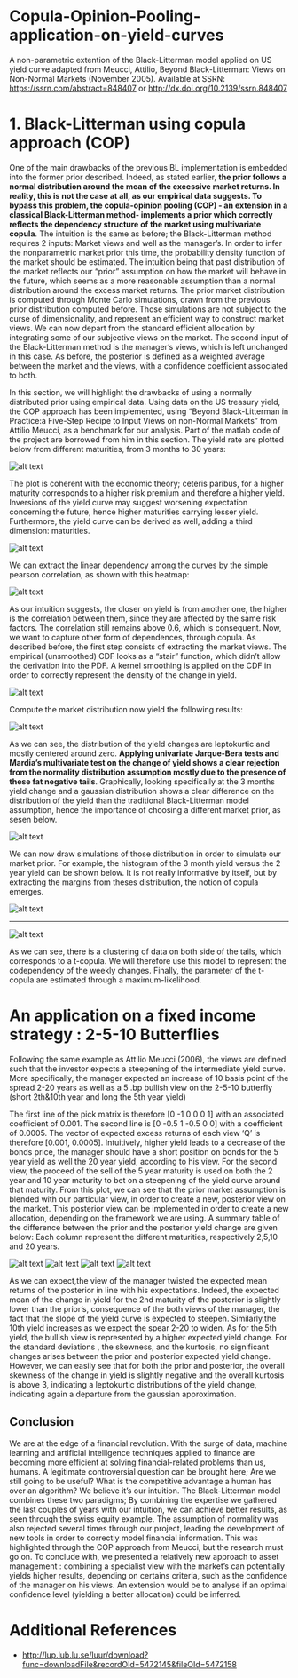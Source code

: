 # Copula-Opinion-Pooling-application-on-yield-curves
A non-parametric extention of the Black-Litterman model applied on US yield curve adapted from Meucci, Attilio, Beyond Black-Litterman: Views on Non-Normal Markets (November 2005).
Available at SSRN: https://ssrn.com/abstract=848407 or http://dx.doi.org/10.2139/ssrn.848407


# 1. Black-Litterman using copula approach (COP)

One of the main drawbacks of the previous BL implementation is embedded into the former
prior described. Indeed, as stated earlier, **the prior follows a normal distribution around the
mean of the excessive market returns. In reality, this is not the case at all, as our empirical data
suggests. To bypass this problem, the copula-opinion pooling (COP) - an extension in a classical
Black-Litterman method- implements a prior which correctly reflects the dependency structure
of the market using multivariate copula**. The intuition is the same as before; the Black-Litterman
method requires 2 inputs: Market views and well as the manager’s. In order to infer the nonparametric
market prior this time, the probability density function of the market should be
estimated. The intuition being that past distribution of the market reflects our “prior”
assumption on how the market will behave in the future, which seems as a more reasonable
assumption than a normal distribution around the excess market returns.
The prior market distribution is computed through Monte Carlo simulations, drawn from
the previous prior distribution computed before. Those simulations are not subject to the curse
of dimensionality, and represent an efficient way to construct market views. We can now depart
from the standard efficient allocation by integrating some of our subjective views on the market.
The second input of the Black-Litterman method is the manager’s views, which is left
unchanged in this case. As before, the posterior is defined as a weighted average between the
market and the views, with a confidence coefficient associated to both.


In this section, we will highlight the drawbacks of using a normally distributed prior using
empirical data. Using data on the US treasury yield, the COP approach has been implemented,
using “Beyond Black-Litterman in Practice:a Five-Step Recipe to Input Views on non-Normal
Markets” from Attilio Meucci, as a benchmark for our analysis. Part of the matlab code of the
project are borrowed from him in this section. The yield rate are plotted below from different
maturities, from 3 months to 30 years:

 ![alt text](https://github.com/BijanSN/Copula-Opinion-Pooling-application-on-yield-curves/blob/master/Plots/Curve2D.png)

The plot is coherent with the economic theory; ceteris paribus, for a higher maturity
corresponds to a higher risk premium and therefore a higher yield. Inversions of the yield curve
may suggest worsening expectation concerning the future, hence higher maturities carrying
lesser yield. Furthermore, the yield curve can be derived as well, adding a third dimension:
maturities.

 ![alt text](https://github.com/BijanSN/Copula-Opinion-Pooling-application-on-yield-curves/blob/master/Plots/3DcurveYield2.png)


We can extract the linear dependency among the curves by the simple pearson correlation,
as shown with this heatmap:

 ![alt text](https://github.com/BijanSN/Copula-Opinion-Pooling-application-on-yield-curves/blob/master/Plots/HeatmapYield.png)


As our intuition suggests, the closer on yield is from another one, the higher is the
correlation between them, since they are affected by the same risk factors. The correlation still
remains above 0.6, which is consequent. Now, we want to capture other form of dependences,
through copula. As described before, the first step consists of extracting the market views.
The empirical (unsmoothed) CDF looks as a “stair” function, which didn’t allow the derivation into the PDF. A kernel smoothing is applied on the CDF in order to correctly represent the density of the change in yield.

 ![alt text](https://github.com/BijanSN/Copula-Opinion-Pooling-application-on-yield-curves/blob/master/Plots/SmoothedCDF.jpg)

Compute the market distribution now yield the following results:

 ![alt text](https://github.com/BijanSN/Copula-Opinion-Pooling-application-on-yield-curves/blob/master/Plots/PDFs.jpg)

As we can see, the distribution of the yield changes are leptokurtic and mostly centered
around zero. **Applying univariate Jarque-Bera tests and Mardia’s multivariate test on the change
of yield shows a clear rejection from the normality distribution assumption mostly due to the
presence of these fat negative tails**. Graphically, looking specifically at the 3 months yield
change and a gaussian distribution shows a clear difference on the distribution of the yield than
the traditional Black-Litterman model assumption, hence the importance of choosing a
different market prior, as sesen below.

 ![alt text](https://github.com/BijanSN/Copula-Opinion-Pooling-application-on-yield-curves/blob/master/Plots/3MLepto.png)

We can now draw simulations of those distribution in order to simulate our market prior.
For example, the histogram of the 3 month yield versus the 2 year yield can be shown below.
It is not really informative by itself, but by extracting the margins from theses distribution, the
notion of copula emerges.


![alt text](https://github.com/BijanSN/Copula-Opinion-Pooling-application-on-yield-curves/blob/master/Plots/3m-2y.jpg)

---

![alt text](https://github.com/BijanSN/Copula-Opinion-Pooling-application-on-yield-curves/blob/master/Plots/Copula.jpg)


As we can see, there is a clustering of data on both side of the tails, which corresponds to
a t-copula. We will therefore use this model to represent the codependency of the weekly
changes. Finally, the parameter of the t-copula are estimated through a maximum-likelihood.

# An application on a fixed income strategy : 2-5-10 Butterflies

Following the same example as Attilio Meucci (2006), the views are defined such that the
investor expects a steepening of the intermediate yield curve. More specifically, the manager
expected an increase of 10 basis point of the spread 2-20 years as well as a 5 .bp bullish view
on the 2-5-10 butterfly (short 2th&10th year and long the 5th year yield)


The first line of the pick matrix is therefore [0 -1 0 0 0 1] with an associated coefficient of
0.001. The second line is [0 -0.5 1 -0.5 0 0] with a coefficient of 0.0005. The vector of expected
excess returns of each view ‘Q’ is therefore [0.001, 0.0005].
Intuitively, higher yield leads to a decrease of the bonds price, the manager should have a
short position on bonds for the 5 year yield as well the 20 year yield, according to his view. For
the second view, the proceed of the sell of the 5 year maturity is used on both the 2 year and 10
year maturity to bet on a steepening of the yield curve around that maturity.
From this plot, we can see that the prior market assumption is blended with our particular
view, in order to create a new, posterior view on the market. This posterior view can be
implemented in order to create a new allocation, depending on the framework we are using.
A summary table of the difference between the prior and the posterior yield change are
given below: Each column represent the different maturities, respectively 2,5,10 and 20 years.


![alt text](https://github.com/BijanSN/Copula-Opinion-Pooling-application-on-yield-curves/blob/master/Plots/MeanYield.PNG)
![alt text](https://github.com/BijanSN/Copula-Opinion-Pooling-application-on-yield-curves/blob/master/Plots/StdYield.PNG)
![alt text](https://github.com/BijanSN/Copula-Opinion-Pooling-application-on-yield-curves/blob/master/Plots/KurtosisYield.PNG)
![alt text](https://github.com/BijanSN/Copula-Opinion-Pooling-application-on-yield-curves/blob/master/Plots/SkewnessYield.PNG)

As we can expect,the view of the manager twisted the expected mean returns of the
posterior in line with his expectations. Indeed, the expected mean of the change in yield for the
2nd maturity of the posterior is slightly lower than the prior’s, consequence of the both views
of the manager, the fact that the slope of the yield curve is expected to steepen. Similarly,the
10th yield increases as we expect the spear 2-20 to widen. As for the 5th yield, the bullish view
is represented by a higher expected yield change. For the standard deviations , the skewness,
and the kurtosis, no significant changes arises between the prior and posterior expected yield
change. However, we can easily see that for both the prior and posterior, the overall skewness
of the change in yield is slightly negative and the overall kurtosis is above 3, indicating a
leptokurtic distributions of the yield change, indicating again a departure from the gaussian
approximation.


## Conclusion
We are at the edge of a financial revolution. With the surge of data, machine learning and
artificial intelligence techniques applied to finance are becoming more efficient at solving
financial-related problems than us, humans. A legitimate controversial question can be brought
here; Are we still going to be useful? What is the
competitive advantage a human has over an algorithm? We believe it’s our intuition. The
Black-Litterman model combines these two paradigms; By combining the expertise we
gathered the last couples of years with our intuition, we can achieve better results, as seen
through the swiss equity example. The assumption of normality was also rejected several times
through our project, leading the development of new tools in order to correctly model financial
information. This was highlighted through the COP approach from Meucci, but the research
must go on. To conclude with, we presented a relatively new approach to asset management :
combining a specialist view with the market’s can potentially yields higher results, depending
on certains criteria, such as the confidence of the manager on his views. An extension would
be to analyse if an optimal confidence level (yielding a better allocation) could be inferred.

# Additional References 
* http://lup.lub.lu.se/luur/download?func=downloadFile&recordOId=5472145&fileOId=5472158

